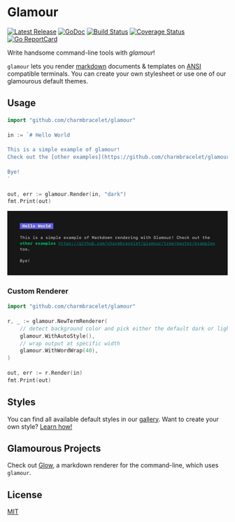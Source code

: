 # Glamour

[![Latest Release](https://img.shields.io/github/release/charmbracelet/glamour.svg)](https://github.com/charmbracelet/glamour/releases)
[![GoDoc](https://godoc.org/github.com/golang/gddo?status.svg)](https://pkg.go.dev/github.com/charmbracelet/glamour?tab=doc)
[![Build Status](https://github.com/charmbracelet/glamour/workflows/build/badge.svg)](https://github.com/charmbracelet/glamour/actions)
[![Coverage Status](https://coveralls.io/repos/github/charmbracelet/glamour/badge.svg?branch=master)](https://coveralls.io/github/charmbracelet/glamour?branch=master)
[![Go ReportCard](http://goreportcard.com/report/github.com/charmbracelet/glamour)](http://goreportcard.com/report/charmbracelet/glamour)

Write handsome command-line tools with *glamour*!

`glamour` lets you render [markdown](https://en.wikipedia.org/wiki/Markdown)
documents & templates on [ANSI](https://en.wikipedia.org/wiki/ANSI_escape_code)
compatible terminals. You can create your own stylesheet or use one of our
glamourous default themes.


## Usage

```go
import "github.com/charmbracelet/glamour"

in := `# Hello World

This is a simple example of glamour!
Check out the [other examples](https://github.com/charmbracelet/glamour/tree/master/examples).

Bye!
`

out, err := glamour.Render(in, "dark")
fmt.Print(out)
```

![HelloWorld Example](https://github.com/charmbracelet/glamour/raw/master/examples/helloworld/helloworld.png)

### Custom Renderer

```go
import "github.com/charmbracelet/glamour"

r, _ := glamour.NewTermRenderer(
    // detect background color and pick either the default dark or light theme
    glamour.WithAutoStyle(),
    // wrap output at specific width
    glamour.WithWordWrap(40),
)

out, err := r.Render(in)
fmt.Print(out)
```


## Styles

You can find all available default styles in our [gallery](https://github.com/charmbracelet/glamour/tree/master/styles/gallery).
Want to create your own style? [Learn how!](https://github.com/charmbracelet/glamour/tree/master/styles)


## Glamourous Projects

Check out [Glow](https://github.com/charmbracelet/glow), a markdown renderer for
the command-line, which uses `glamour`.


## License

[MIT](https://github.com/charmbracelet/glamour/raw/master/LICENSE)

